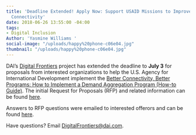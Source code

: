 ```yaml
---
title: 'Deadline Extended! Apply Now: Support USAID Missions to Improve Broadband
  Connectivity'
date: 2018-06-26 13:55:00 -04:00
tags:
- Digital Inclusion
Author: 'Yasmine Williams '
social-image: "/uploads/happy%20phone-c06e04.jpg"
thumbnail: "/uploads/happy%20phone-c06e04.jpg"
---
```


DAI’s [Digital Frontiers](https://www.dai.com/our-work/projects/worldwide-digital-frontiers-df) project has extended the deadline to **July 3** for proposals from interested organizations to help the U.S. Agency for International Development implement the [Better Connectivity, Better Programs: How to Implement a Demand Aggregation Program (How-to Guide)](https://www.usaid.gov/sites/default/files/documents/15396/Better_Connectivity_Better_Programs_April2018.pdf). The initial Request for Proposals (RFP) and related information can be found [here](https://dai-global-digital.com/apply-now-support-usaid-missions-to-improve-broadband-connectivity.html).

Answers to RFP questions were emailed to interested offerors and can be found [here](https://drive.google.com/file/d/1GU_SL8XGcN-KpjUoZkBT5B0SVKlolZDq/view?usp=sharing).

Have questions? Email [DigitalFrontiers@dai.com](mailto:DigitalFrontiers@dai.com).